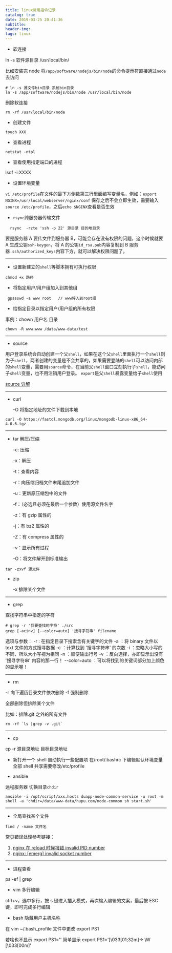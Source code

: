 ```yaml
---
title: linux常用指令记录
catalog: true
date: 2019-03-25 20:41:36
subtitle:
header-img:
tags: linux
---
```


- 软连接

ln -s 软件源目录 /usr/local/bin/

比如安装完 node 将`/app/software/nodejs/bin/node`的命令提示符直接通过`node`去访问

```shell
# ln -s 源文件bin目录 系统bin目录
ln -s /app/software/nodejs/bin/node /usr/local/bin/node
```

删除软连接

```shell
rm -rf /usr/local/bin/node
```

- 创建文件

```shell
touch XXX
```

- 查看进程

```shell
netstat -ntpl
```

- 查看使用指定端口的进程

lsof -i:XXXX

- 设置环境变量

`vi /etc/profile`在文件的最下方倒数第三行里面编写变量名，例如：`export NGINX=/usr/local/webserver/nginx/conf` 保存之后不会立即生效，需要输入`source /etc/profile`，之后`echo $NGINX`查看是否生效

- `rsync`跨服务器传输文件

```shell
  rsync  -rzte 'ssh -p 22' 源目录 目的地目录
```

要是服务器 A 要传文件到服务器 B，可能会存在没有权限的问题，这个时候就要 A 生成公钥`ssh-keygen`，将 A 的公钥`id_rsa.pub`内容复制到 B 服务器`.ssh/authorized_keys`内容下方，就可以解决权限问题了。

---

- 设置新建立的`shell`等脚本拥有可执行权限

```shell
chmod +x 路径
```

- 将指定用户/用户组加入到其他组

```shell
 gpasswd -a www root   // www将入到root组
```

- 给指定目录以指定用户/用户组的所有权限

事例：chown 用户名 目录

```shell
chown -R www:www /data/www-data/test
```

---

- source

用户登录系统会自动创建一个父`shell`，如果在这个父`shell`里面执行一个`shell`则为子`shell`，两者创建的变量是不会共享的，如果需要登陆的`shell`可以访问内部的`shell`变量，需要用`source`命令，在当前父`shell`窗口立刻执行子`shell`，能访问子`shell`变量，也不用注销用户登录。
`export`是父`shell`暴露变量给子`shell`使用

[source 详解](https://www.cnblogs.com/ThatsMyTiger/p/6865817.html)

---

- curl

  -O 将指定地址的文件下载到本地

```shell
curl -O https://fastdl.mongodb.org/linux/mongodb-linux-x86_64-4.0.6.tgz
```

---

- tar 解压/压缩

  -c: 压缩

  -x：解压

  -t：查看内容

  -r：向压缩归档文件末尾追加文件

  -u：更新原压缩包中的文件

  -f：（必选且必须在最后一个参数）使用源文件名字

  -z：有 gzip 属性的

  -j：有 bz2 属性的

  -Z：有 compress 属性的

  -v：显示所有过程

  -O：将文件解开到标准输出

```shell
tar -zxvf 源文件
```

- zip

  -x 排除某个文件

---

- grep

查找字符串中指定的字符

```shell
# grep -r '我要查找的字符' ./src
grep [-acinv] [--color=auto] '搜寻字符串' filename
```

选项与参数：
-r : 在指定目录下搜索含有关键字的文件
-a ：将 binary 文件以 text 文件的方式搜寻数据
-c ：计算找到 '搜寻字符串' 的次数
-i ：忽略大小写的不同，所以大小写视为相同
-n ：顺便输出行号
-v ：反向选择，亦即显示出没有 '搜寻字符串' 内容的那一行！
--color=auto ：可以将找到的关键词部分加上颜色的显示喔！

---

- rm

-r 向下遍历目录文件依次删除
-f 强制删除

全部删除但排除某个文件

比如：排除.git 之外的所有文件

```shell
rm -rf `ls |grep -v .git`
```

---

- cp

cp -r 源目录地址 目标目录地址

- 新打开一个 shell 自动执行一些配置项 在/root/.bashrc 下编辑默认环境变量 全部 shell 共享需要修改/etc/profile

- ansible

远程服务器 切换目录`chdir`

```shell
ansible -i /opt/script/xxx.hosts duapp-node-common-service -u root -m shell -a 'chdir=/data/www-data/hupu.com/node-common sh start.sh'
```

---

- 全局查找某个文件

```shell
find / -name 文件名
```

常见错误处理参考链接：

1. [nginx 在 reload 时候报错 invalid PID number](https://www.cnblogs.com/tielemao/p/6163419.html)
2. [nginx: [emerg] invalid socket number ](https://blog.csdn.net/bikeorcl/article/details/78850265)

---

- 进程查看

ps -ef | grep

- vim 多行编辑

ctrl+v，选中多行，按 s 键进入插入模式，再次输入编辑的文案，最后按 ESC 键，即可完成多行编辑

- bash 隐藏用户主机名称

在 vim ~/.bash_profile 文件中更改 export PS1

若啥也不显示 export PS1=''
简单显示 export PS1='\[\033[01;32m\]→ \W \[\033[00m\]'
